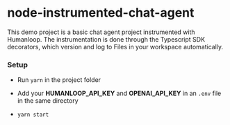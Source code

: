 # node-instrumented-chat-agent

This demo project is a basic chat agent project instrumented with Humanloop. The instrumentation is done through the Typescript SDK decorators, which version and log to Files in your workspace automatically.

### Setup

* Run `yarn` in the project folder

* Add your **HUMANLOOP_API_KEY** and **OPENAI_API_KEY** in an `.env` file in the same directory

* `yarn start` 